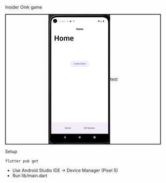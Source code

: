 Insider Oink game

<div style="display: flex; align-items: center; justify-content: center; border: 2px solid;">
    <img src="app.gif" alt="Insider Oink Game" width="200"/>
    <p>test</p>
</div>

Setup

    flutter pub get

- Use Android Studio IDE -> Device Manager (Pixel 5)
- Run lib/main.dart

